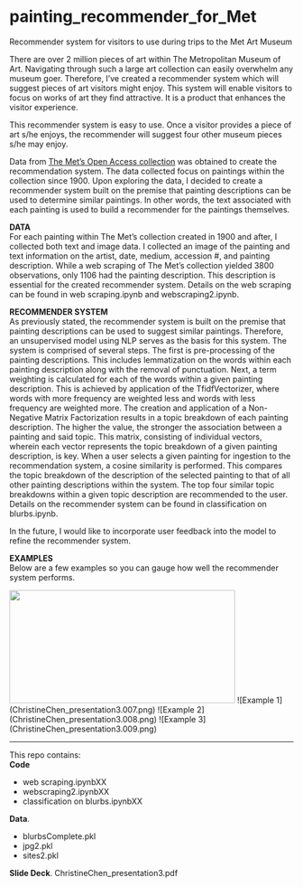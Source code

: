# painting_recommender_for_Met
Recommender system for visitors to use during trips to the Met Art Museum

There are over 2 million pieces of art within The Metropolitan Museum of Art. Navigating through such a large art collection can easily overwhelm any museum goer. Therefore, I’ve created a recommender system which will suggest pieces of art visitors might enjoy. This system will enable visitors to focus on works of art they find attractive. It is a product that enhances the visitor experience. 

This recommender system is easy to use. Once a visitor provides a piece of art s/he enjoys, the recommender will suggest four other museum pieces s/he may enjoy.

Data from [The Met’s Open Access collection](https://www.metmuseum.org/art/collection/search#!?q=&perPage=20&sortBy=Relevance&sortOrder=asc&offset=0&pageSize=0) was obtained to create the recommendation system. The data collected focus on paintings within the collection since 1900. Upon exploring the data, I decided to create a recommender system built on the premise that painting descriptions can be used to determine similar paintings. In other words, the text associated with each painting is used to build a recommender for the paintings themselves.

**DATA**  
For each painting within The Met’s collection created in 1900 and after, I collected both text and image data. I collected an image of the painting and text information on the artist, date, medium, accession #, and painting description. While a web scraping of The Met’s collection yielded 3800 observations, only 1106 had the painting description. This description is essential for the created recommender system. Details on the web scraping can be found in web scraping.ipynb and webscraping2.ipynb.

**RECOMMENDER SYSTEM**  
As previously stated, the recommender system is built on the premise that painting descriptions can be used to suggest similar paintings. Therefore, an unsupervised model using NLP serves as the basis for this system. The system is comprised of several steps. The first is pre-processing of the painting descriptions. This includes lemmatization on the words within each painting description along with the removal of punctuation. Next, a term weighting is calculated for each of the words within a given painting description. This is achieved by application of the TfidfVectorizer, where words with more frequency are weighted less and words with less frequency are weighted more. The creation and application of a Non-Negative Matrix Factorization results in a topic breakdown of each painting description. The higher the value, the stronger the association between a painting and said topic. This matrix, consisting of individual vectors, wherein each vector represents the topic breakdown of a given painting description, is key. When a user selects a given painting for ingestion to the recommendation system, a cosine similarity is performed. This compares the topic breakdown of the description of the selected painting to that of all other painting descriptions within the system. The top four similar topic breakdowns within a given topic description are recommended to the user. Details on the recommender system can be found in classification on blurbs.ipynb.

In the future, I would like to incorporate user feedback into the model to refine the recommender system.

**EXAMPLES**  
Below are a few examples so you can gauge how well the recommender system performs.  

<img src="https://github.com/cchen181/painting_recommender_for_Met/edit/master/ChristineChen_presentation3.007.png" width="400" height="200">
![Example 1](ChristineChen_presentation3.007.png)
![Example 2](ChristineChen_presentation3.008.png)
![Example 3](ChristineChen_presentation3.009.png)

----
This repo contains:  
 **Code**
 * web scraping.ipynbXX
 * webscraping2.ipynbXX
 * classification on blurbs.ipynbXX
 
 **Data**. 
 * blurbsComplete.pkl
 * jpg2.pkl
 * sites2.pkl
 
 **Slide Deck**. 
 ChristineChen_presentation3.pdf
 
